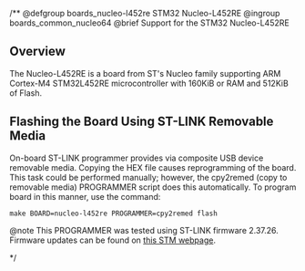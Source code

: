 /**
@defgroup    boards_nucleo-l452re STM32 Nucleo-L452RE
@ingroup     boards_common_nucleo64
@brief       Support for the STM32 Nucleo-L452RE

## Overview

The Nucleo-L452RE is a board from ST's Nucleo family supporting ARM Cortex-M4
STM32L452RE microcontroller with 160KiB or RAM and 512KiB of Flash.

## Flashing the Board Using ST-LINK Removable Media

On-board ST-LINK programmer provides via composite USB device removable media.
Copying the HEX file causes reprogramming of the board. This task
could be performed manually; however, the cpy2remed (copy to removable
media) PROGRAMMER script does this automatically. To program board in
this manner, use the command:
```
make BOARD=nucleo-l452re PROGRAMMER=cpy2remed flash
```
@note This PROGRAMMER was tested using ST-LINK firmware 2.37.26. Firmware updates
can be found on [this STM webpage](https://www.st.com/en/development-tools/stsw-link007.html).

 */

